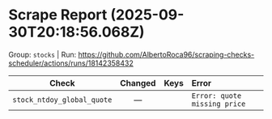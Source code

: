 # Scrape Report (2025-09-30T20:18:56.068Z)

Group: `stocks`  |  Run: https://github.com/AlbertoRoca96/scraping-checks-scheduler/actions/runs/18142358432

| Check | Changed | Keys | Error |
|---|:---:|:--|:--|
| `stock_ntdoy_global_quote` | — |  | `Error: quote missing price` |
